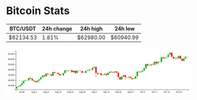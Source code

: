 # Bitcoin Stats

BTC/USDT|24h change|24h high|24h low|
|---|---|---|---|
|$62134.53|1.81%|$62980.00|$60940.99|

<img src="./chart.svg">
